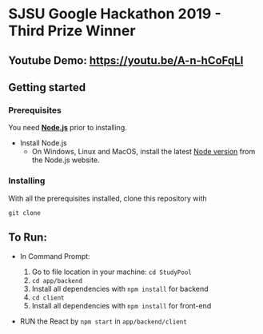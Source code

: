 # SJSU Google Hackathon 2019 - Third Prize Winner

## Youtube Demo: https://youtu.be/A-n-hCoFqLI 

## Getting started 

### Prerequisites
You need [**Node.js**](https://nodejs.org/en/) prior to installing.
* Install Node.js
    * On Windows, Linux and MacOS, install the latest [Node version](https://nodejs.org/en/download/) from the Node.js website. 

### Installing

With all the prerequisites installed, clone this repository with

`git clone `

## To Run:
* In Command Prompt:
    1. Go to file location in your machine: `cd StudyPool`
    2. `cd app/backend`
    3. Install all dependencies with `npm install` for backend 
    4. `cd client`
    5. Install all dependencies with `npm install` for front-end


* RUN the React by `npm start` in `app/backend/client`






